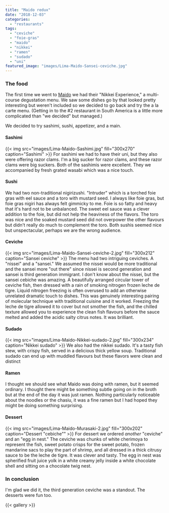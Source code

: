 ```yaml
---
title: "Maido redux"
date: "2018-12-03"
categories: 
  - "restaurants"
tags: 
  - "ceviche"
  - "foie-gras"
  - "maido"
  - "nikkei"
  - "ramen"
  - "sudado"
  - "uni"
featured_image: "images/Lima-Maido-Sansei-ceviche.jpg"
---
```


### The food

The first time we went to [Maido](/maido/) we
had their "Nikkei Experience," a multi-course degustation menu. We saw
some dishes go by that looked pretty interesting but weren't included
so we decided to go back and try the a la carte menu. (Getting in to
the #2 restaurant in South America is a little more complicated than
"we decided" but managed.)

We decided to try sashimi, sushi, appetizer, and a main.

#### Sashimi

{{< img src="images/Lima-Maido-Sashimi.jpg" fill="300x270" caption="Sashimi" >}}
For sashimi we had to have their uni, but they also were offering
razor clams. I'm a big sucker for razor clams, and these razor clams
were big suckers. Both of the sashimis were excellent. They we
accompanied by fresh grated wasabi which was a nice touch.

#### Sushi

We had two non-traditional nigirizushi. "Intruder" which is a torched
foie gras with eel sauce and a toro with mustard seed. I always like
foie gras, but foie gras nigiri has always felt gimmicky to me. Foie
is so fatty and heavy that it's hard not to be unbalanced. The sweet
eel sauce was a clever addition to the foie, but did not help the
heaviness of the flavors. The toro was nice and the soaked mustard
seed did not overpower the other flavours but didn't really do much to
complement the toro. Both sushis seemed nice but unspectacular,
perhaps we are the wrong audience.

#### Ceviche

{{< img src="images/Lima-Maido-Sansei-ceviche-2.jpg" fill="300x212" caption="Sansei ceviche" >}}
The menu had two intriguing ceviches. A "nissei" and a "sansei." We
assumed the nissei would be more traditional and the sansei more "out
there" since nissei is second generation and sansei is third
generation immigrant. I don't know about the nissei, but the sansei
cebiche was amazing. A beautifully arranged circular tower of ceviche
fish, then dressed with a rain of smoking nitrogen frozen leche de
tigre. Liquid nitrogen freezing is often overused to add an otherwise
unrelated dramatic touch to dishes. This was genuinely interesting
pairing of molecular technique with traditional cuisine and it
worked. Freezing the leche de tigre allowed it to cover but not
smother the fish, and the chilled texture allowed you to experience
the clean fish flavours before the sauce melted and added the acidic
salty citrus notes. It was brilliant.

#### Sudado

{{< img src="images/Lima-Maido-Nikkei-sudado-2.jpg" fill="300x234" caption="Nikkei sudado" >}}
We also had the nikkei sudado. It's a tasty fish stew, with crispy
fish, served in a delicious thick yellow soup. Traditional sudado can
end up with muddled flavours but these flavors were clean and distinct

#### Ramen

I thought we should see what Maido was doing with ramen, but it seemed
ordinary. I thought there might be something subtle going on in the
broth but at the end of the day it was just ramen. Nothing
particularly noticeable about the noodles or the chasiu, it was a fine
ramen but I had hoped they might be doing something surprising.

#### Dessert

{{< img src="images/Lima-Maido-Murasaki-2.jpg" fill="300x202" caption="Dessert \"cebiche\"" >}}
For dessert we ordered _another_ "ceviche" and an "egg in nest." The
ceviche was chunks of white cherimoya to represent the fish, sweet
potato crisps for the sweet potato, frozen mandarine sacs to play the
part of shrimp, and all dressed in a thick citrusy sauce to be the
leche de tigre. It was clever and tasty. The egg in nest was
spherified fruit juice yolk in a white creamy jelly inside a white
chocolate shell and sitting on a chocolate twig nest.

### In conclusion

I'm glad we did it, the third generation ceviche was a standout. The
desserts were fun too.

{{< gallery >}}
